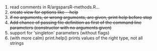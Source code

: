 1. read comments in R/argsparsR-methods.R...
2. ~~create view for options like --help~~
3. ~~if no arguments, or wrong arguments, are given, print help before stop~~
4. ~~Add chance of passing file definition as first of the command line parameters (constructor with no arguments given)~~
5. support for 'singleton' parameters (without flags)
6. (with more calm) print.help() prints values of the right type, not all strings

